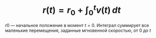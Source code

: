 # $$r(t) = r_0 + \int_{0}^{t} v(t)\,dt$$
$r0​$ — начальное положение в момент $t=0$. Интеграл суммирует все маленькие перемещения, заданные мгновенной скоростью, от 0 до $t$
